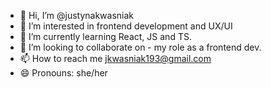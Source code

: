- 👋 Hi, I’m @justynakwasniak
- 👀 I’m interested in frontend development and UX/UI 
- 🌱 I’m currently learning React, JS and TS.
- 💞️ I’m looking to collaborate on - my role as a frontend dev.
- 📫 How to reach me jkwasniak193@gmail.com
- 😄 Pronouns: she/her

<!---
justynakwasniak/justynakwasniak is a ✨ special ✨ repository because its `README.md` (this file) appears on your GitHub profile.
You can click the Preview link to take a look at your changes.
--->
